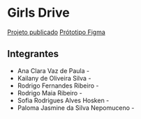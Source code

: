 # Girls Drive

[Projeto publicado](https://girls-drive.github.io/girls-drive-web/)
[Prótotipo Figma](https://encurtador.com.br/dhyNT)

## Integrantes
- Ana Clara Vaz de Paula - 
- Kailany de Oliveira Silva - 
- Rodrigo Fernandes Ribeiro - 
- Rodrigo Maia Ribeiro - 
- Sofia Rodrigues Alves Hosken - 
- Paloma Jasmine da Silva Nepomuceno - 
